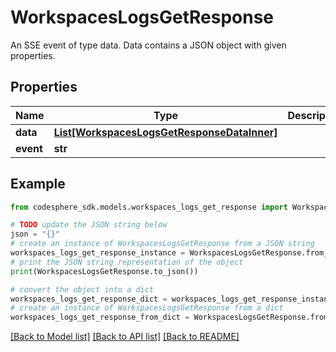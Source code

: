 # WorkspacesLogsGetResponse

An SSE event of type data. Data contains a JSON object with given properties.

## Properties

Name | Type | Description | Notes
------------ | ------------- | ------------- | -------------
**data** | [**List[WorkspacesLogsGetResponseDataInner]**](WorkspacesLogsGetResponseDataInner.md) |  | 
**event** | **str** |  | 

## Example

```python
from codesphere_sdk.models.workspaces_logs_get_response import WorkspacesLogsGetResponse

# TODO update the JSON string below
json = "{}"
# create an instance of WorkspacesLogsGetResponse from a JSON string
workspaces_logs_get_response_instance = WorkspacesLogsGetResponse.from_json(json)
# print the JSON string representation of the object
print(WorkspacesLogsGetResponse.to_json())

# convert the object into a dict
workspaces_logs_get_response_dict = workspaces_logs_get_response_instance.to_dict()
# create an instance of WorkspacesLogsGetResponse from a dict
workspaces_logs_get_response_from_dict = WorkspacesLogsGetResponse.from_dict(workspaces_logs_get_response_dict)
```
[[Back to Model list]](../README.md#documentation-for-models) [[Back to API list]](../README.md#documentation-for-api-endpoints) [[Back to README]](../README.md)


